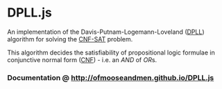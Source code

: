 # DPLL.js

An implementation of the Davis-Putnam-Logemann-Loveland ([DPLL](http://en.wikipedia.org/wiki/DPLL_algorithm)) algorithm for 
solving the [CNF-SAT](http://en.wikipedia.org/wiki/Boolean_satisfiability_problem) problem.

This algorithm decides the satisfiability of propositional logic formulae in conjunctive normal form ([CNF](http://en.wikipedia.org/wiki/Conjunctive_normal_form)) - i.e. an *AND* of *OR*s.

### Documentation @ <http://ofmooseandmen.github.io/DPLL.js>